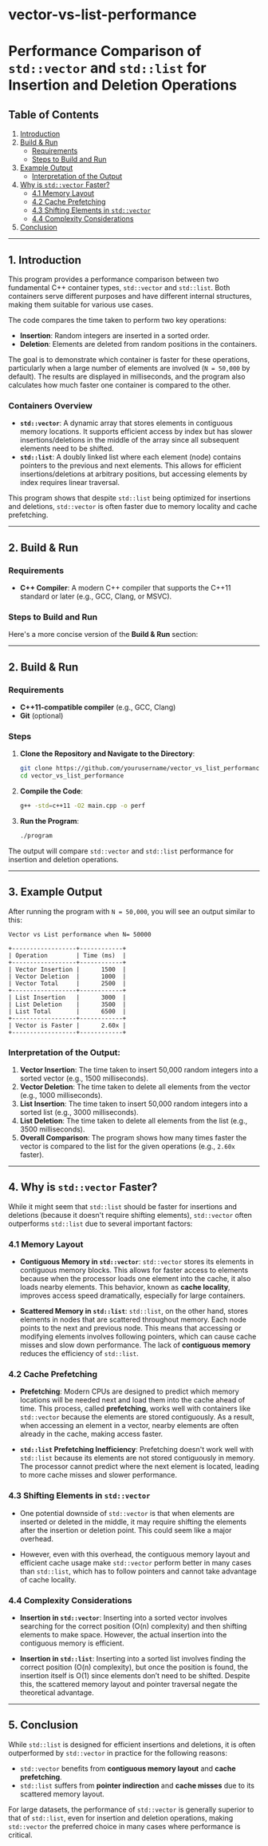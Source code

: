 # vector-vs-list-performance
# Performance Comparison of `std::vector` and `std::list` for Insertion and Deletion Operations

## Table of Contents
1. [Introduction](#1-introduction)
2. [Build & Run](#2-build--run)
   - [Requirements](#requirements)
   - [Steps to Build and Run](#steps-to-build-and-run)
3. [Example Output](#3-example-output)
   - [Interpretation of the Output](#interpretation-of-the-output)
4. [Why is `std::vector` Faster?](#4-why-is-stdvector-faster)
   - [4.1 Memory Layout](#41-memory-layout)
   - [4.2 Cache Prefetching](#42-cache-prefetching)
   - [4.3 Shifting Elements in `std::vector`](#43-shifting-elements-in-stdvector)
   - [4.4 Complexity Considerations](#44-complexity-considerations)
5. [Conclusion](#5-conclusion)

---

## 1. Introduction

This program provides a performance comparison between two fundamental C++ container types, `std::vector` and `std::list`. Both containers serve different purposes and have different internal structures, making them suitable for various use cases.

The code compares the time taken to perform two key operations:
- **Insertion**: Random integers are inserted in a sorted order.
- **Deletion**: Elements are deleted from random positions in the containers.

The goal is to demonstrate which container is faster for these operations, particularly when a large number of elements are involved (`N = 50,000` by default). The results are displayed in milliseconds, and the program also calculates how much faster one container is compared to the other.

### Containers Overview
- **`std::vector`**: A dynamic array that stores elements in contiguous memory locations. It supports efficient access by index but has slower insertions/deletions in the middle of the array since all subsequent elements need to be shifted.
- **`std::list`**: A doubly linked list where each element (node) contains pointers to the previous and next elements. This allows for efficient insertions/deletions at arbitrary positions, but accessing elements by index requires linear traversal.

This program shows that despite `std::list` being optimized for insertions and deletions, `std::vector` is often faster due to memory locality and cache prefetching.

---

## 2. Build & Run

### Requirements
- **C++ Compiler**: A modern C++ compiler that supports the C++11 standard or later (e.g., GCC, Clang, or MSVC).

### Steps to Build and Run

Here's a more concise version of the **Build & Run** section:

---

## 2. Build & Run

### Requirements
- **C++11-compatible compiler** (e.g., GCC, Clang)
- **Git** (optional)

### Steps

1. **Clone the Repository and Navigate to the Directory**:
   ```bash
   git clone https://github.com/yourusername/vector_vs_list_performance.git
   cd vector_vs_list_performance
   ```

2. **Compile the Code**:
   ```bash
   g++ -std=c++11 -O2 main.cpp -o perf
   ```

3. **Run the Program**: 
   ```bash
   ./program
   ```

The output will compare `std::vector` and `std::list` performance for insertion and deletion operations.

---

## 3. Example Output

After running the program with `N = 50,000`, you will see an output similar to this:

```
Vector vs List performance when N= 50000

+------------------+------------+
| Operation        | Time (ms)  |
+------------------+------------+
| Vector Insertion |      1500  |
| Vector Deletion  |      1000  |
| Vector Total     |      2500  |
+------------------+------------+
| List Insertion   |      3000  |
| List Deletion    |      3500  |
| List Total       |      6500  |
+------------------+------------+
| Vector is Faster |      2.60x |
+------------------+------------+
```

### Interpretation of the Output:
1. **Vector Insertion**: The time taken to insert 50,000 random integers into a sorted vector (e.g., 1500 milliseconds).
2. **Vector Deletion**: The time taken to delete all elements from the vector (e.g., 1000 milliseconds).
3. **List Insertion**: The time taken to insert 50,000 random integers into a sorted list (e.g., 3000 milliseconds).
4. **List Deletion**: The time taken to delete all elements from the list (e.g., 3500 milliseconds).
5. **Overall Comparison**: The program shows how many times faster the vector is compared to the list for the given operations (e.g., `2.60x` faster).

---

## 4. Why is `std::vector` Faster?

While it might seem that `std::list` should be faster for insertions and deletions (because it doesn't require shifting elements), `std::vector` often outperforms `std::list` due to several important factors:

### 4.1 Memory Layout
- **Contiguous Memory in `std::vector`**: `std::vector` stores its elements in contiguous memory blocks. This allows for faster access to elements because when the processor loads one element into the cache, it also loads nearby elements. This behavior, known as **cache locality**, improves access speed dramatically, especially for large containers.
  
- **Scattered Memory in `std::list`**: `std::list`, on the other hand, stores elements in nodes that are scattered throughout memory. Each node points to the next and previous node. This means that accessing or modifying elements involves following pointers, which can cause cache misses and slow down performance. The lack of **contiguous memory** reduces the efficiency of `std::list`.

### 4.2 Cache Prefetching
- **Prefetching**: Modern CPUs are designed to predict which memory locations will be needed next and load them into the cache ahead of time. This process, called **prefetching**, works well with containers like `std::vector` because the elements are stored contiguously. As a result, when accessing an element in a vector, nearby elements are often already in the cache, making access faster.
  
- **`std::list` Prefetching Inefficiency**: Prefetching doesn't work well with `std::list` because its elements are not stored contiguously in memory. The processor cannot predict where the next element is located, leading to more cache misses and slower performance.

### 4.3 Shifting Elements in `std::vector`
- One potential downside of `std::vector` is that when elements are inserted or deleted in the middle, it may require shifting the elements after the insertion or deletion point. This could seem like a major overhead.
  
- However, even with this overhead, the contiguous memory layout and efficient cache usage make `std::vector` perform better in many cases than `std::list`, which has to follow pointers and cannot take advantage of cache locality.

### 4.4 Complexity Considerations
- **Insertion in `std::vector`**: Inserting into a sorted vector involves searching for the correct position (O(n) complexity) and then shifting elements to make space. However, the actual insertion into the contiguous memory is efficient.
  
- **Insertion in `std::list`**: Inserting into a sorted list involves finding the correct position (O(n) complexity), but once the position is found, the insertion itself is O(1) since elements don’t need to be shifted. Despite this, the scattered memory layout and pointer traversal negate the theoretical advantage.

---

## 5. Conclusion

While `std::list` is designed for efficient insertions and deletions, it is often outperformed by `std::vector` in practice for the following reasons:
- `std::vector` benefits from **contiguous memory layout** and **cache prefetching**.
- `std::list` suffers from **pointer indirection** and **cache misses** due to its scattered memory layout.

For large datasets, the performance of `std::vector` is generally superior to that of `std::list`, even for insertion and deletion operations, making `std::vector` the preferred choice in many cases where performance is critical.
